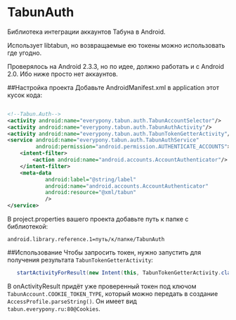 TabunAuth
=========
Библиотека интеграции аккаунтов Табуна в Android.

Использует libtabun, но возвращаемые ею токены можно использовать где угодно.

Проверялось на Android 2.3.3, но по идее, должно работать и с Android 2.0.
Ибо ниже просто нет аккаунтов.

##Настройка проекта
Добавьте AndroidManifest.xml в application этот кусок кода:

```xml

<!--Tabun.Auth-->
<activity android:name="everypony.tabun.auth.TabunAccountSelector"/>
<activity android:name="everypony.tabun.auth.TabunAuthActivity"/>
<activity android:name="everypony.tabun.auth.TabunTokenGetterActivity"/>
<service android:name="everypony.tabun.auth.TabunAuthService"
         android:permission="android.permission.AUTHENTICATE_ACCOUNTS">
    <intent-filter>
        <action android:name="android.accounts.AccountAuthenticator"/>
    </intent-filter>
    <meta-data
            android:label="@string/label"
            android:name="android.accounts.AccountAuthenticator"
            android:resource="@xml/tabun"
            />
</service>

```
В project.properties вашего проекта добавьте путь к папке с библиотекой:

```properties
android.library.reference.1=путь/к/папке/TabunAuth
```
       
##Использование
Чтобы запросить токен, нужно запустить для получения результата `TabunTokenGetterActivity`:

```java
   startActivityForResult(new Intent(this, TabunTokenGetterActivity.class), 42);
```

В onActivityResult придёт уже проверенный токен под ключом `TabunAccount.COOKIE_TOKEN_TYPE`, который можно передать в создание `AccessProfile.parseString()`.
Он имеет вид `tabun.everypony.ru:80@Cookies`. 
